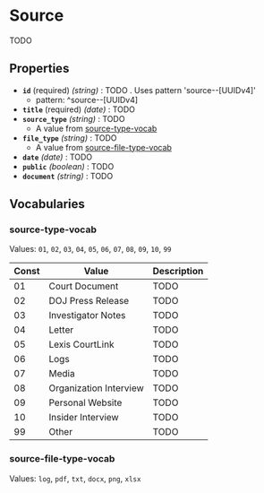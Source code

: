 # Source
TODO

## Properties
- **`id`** (required) *(string)* : TODO . Uses pattern 'source--[UUIDv4]'
	- pattern: ^source--[UUIDv4]
- **`title`** (required) *(date)* : TODO
- **`source_type`** *(string)* : TODO
	- A value from [source-type-vocab](#source-type-vocab)
- **`file_type`** *(string)* : TODO
	- A value from [source-file-type-vocab](#source-file-type-vocab)
- **`date`** *(date)* : TODO
- **`public`** *(boolean)* : TODO
- **`document`** *(string)* : TODO

## Vocabularies

### source-type-vocab

Values: `01`, `02`, `03`, `04`, `05`, `06`, `07`, `08`, `09`, `10`, `99`

| Const | Value | Description |
| --- | --- | --- |
| 01 | Court Document | TODO|
| 02 | DOJ Press Release | TODO|
| 03 | Investigator Notes | TODO|
| 04 | Letter | TODO|
| 05 | Lexis CourtLink | TODO|
| 06 | Logs | TODO|
| 07 | Media | TODO|
| 08 | Organization Interview | TODO|
| 09 | Personal Website | TODO|
| 10 | Insider Interview | TODO|
| 99 | Other | TODO|

### source-file-type-vocab

Values: `log`, `pdf`, `txt`, `docx`, `png`, `xlsx`

